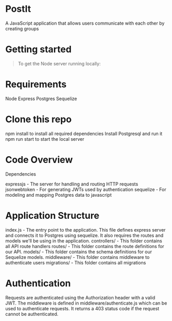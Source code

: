 # PostIt
A JavaScript application that allows users communicate with each other by creating groups

# Getting started
> To get the Node server running locally:

# Requirements
Node
Express
Postgres
Sequelize

# Clone this repo
npm install to install all required dependencies
Install Postgresql and run it
npm run start to start the local server

# Code Overview
Dependencies

expressjs - The server for handling and routing HTTP requests
jsonwebtoken - For generating JWTs used by authentication
sequelize - For modeling and mapping Postgres data to javascript


# Application Structure

index.js - The entry point to the application. This file defines express server and connects it to Postgres using sequelize. It also requires the routes and models we'll be using in the application.
controllers/ - This folder contains all API route handlers
routes/ - This folder contains the route definitions for our API.
models/ - This folder contains the schema definitions for our Sequelize models.
middleware/ - This folder contains middleware to authenticate users
migrations/ - This folder contains all migrations


# Authentication

Requests are authenticated using the Authorization header with a valid JWT. 
The middleware is defined in middleware/authenticate.js which can be used to authenticate requests. 
It returns a 403 status code if the request cannot be authenticated. 

